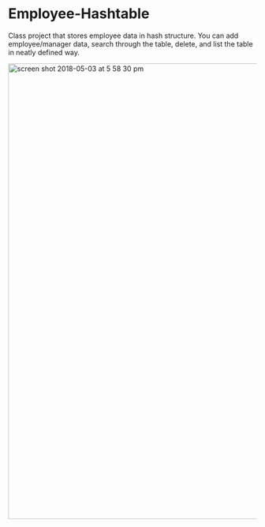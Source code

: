 # Employee-Hashtable
Class project that stores employee data in hash structure.
You can add employee/manager data, search through the table, delete, and list the table in neatly defined way.

<img width="924" alt="screen shot 2018-05-03 at 5 58 30 pm" src="https://user-images.githubusercontent.com/3750077/39606676-3234f834-4efc-11e8-8138-18c085f9ec24.png">
